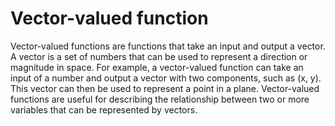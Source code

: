 # Vector-valued function

Vector-valued functions are functions that take an input and output a vector. A vector is a set of numbers that can be used to represent a direction or magnitude in space. For example, a vector-valued function can take an input of a number and output a vector with two components, such as (x, y). This vector can then be used to represent a point in a plane. Vector-valued functions are useful for describing the relationship between two or more variables that can be represented by vectors.
